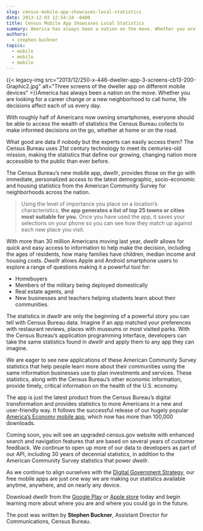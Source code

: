 ```yaml
---
slug: census-mobile-app-showcases-local-statistics
date: 2013-12-03 12:54:24 -0400
title: Census Mobile App Showcases Local Statistics
summary: America has always been a nation on the move. Whether you are looking for a career change or a new neighborhood to call home, life decisions affect each of us every day. With roughly half of Americans now owning smartphones, everyone should
authors:
  - stephen-buckner
topics:
  - mobile
  - mobile
  - mobile
---
```


{{< legacy-img src="2013/12/250-x-446-dweller-app-3-screens-cb13-200-Graphic2.jpg" alt="Three screens of the dweller app on different mobile devices" >}}America has always been a nation on the move. Whether you are looking for a career change or a new neighborhood to call home, life decisions affect each of us every day.

With roughly half of Americans now owning smartphones, everyone should be able to access the wealth of statistics the Census Bureau collects to make informed decisions on the go, whether at home or on the road.

What good are data if nobody but the experts can easily access them? The Census Bureau uses 21st century technology to meet its centuries-old mission, making the statistics that define our growing, changing nation more accessible to the public than ever before.

The Census Bureau’s new mobile app, _dwellr_, provides those on the go with immediate, personalized access to the latest demographic, socio-economic and housing statistics from the American Community Survey for neighborhoods across the nation.

> Using the level of importance you place on a location’s characteristics, **the app generates a list of top 25 towns or cities most suitable for you.** Once you have used the app, it saves your selections on your phone so you can see how they match up against each new place you visit.

With more than 30 million Americans moving last year, _dwellr_ allows for quick and easy access to information to help make the decision, including the ages of residents, how many families have children, median income and housing costs. _Dwellr_ allows Apple and Android smartphone users to explore a range of questions making it a powerful tool for:

  * Homebuyers
  * Members of the military being deployed domestically
  * Real estate agents, and
  * New businesses and teachers helping students learn about their communities.

The statistics in _dwellr_ are only the beginning of a powerful story you can tell with Census Bureau data. Imagine if an app matched your preferences with restaurant reviews, places with museums or most visited parks. With the Census Bureau’s application programming interface, developers can take the same statistics found in _dwellr_ and apply them to any app they can imagine.

We are eager to see new applications of these American Community Survey statistics that help people learn more about their communities using the same information businesses use to plan investments and services. These statistics, along with the Census Bureau’s other economic information, provide timely, critical information on the health of the U.S. economy.

The app is just the latest product from the Census Bureau’s digital transformation and provides statistics to more Americans in a new and user-friendly way. It follows the successful release of our hugely popular [America’s Economy mobile app](http://www.census.gov/mobile/economy/), which now has more than 100,000 downloads.

Coming soon, you will see an upgraded census.gov website with enhanced search and navigation features that are based on several years of customer feedback. We continue to open up more of our data to developers as part of our API, including 30 years of decennial statistics, in addition to the American Community Survey statistics that power _dwellr_.

As we continue to align ourselves with the <a href="http://www.whitehouse.gov/sites/default/files/omb/egov/digital-government/digital-government-strategy.pdf" target="_blank">Digital Government Strategy</a>, our free mobile apps are just one way we are making our statistics available anytime, anywhere, and on nearly any device.

Download _dwellr_ from the [Google Play](https://play.google.com/store/apps/details?id=air.gov.census.phone.dwellr) or [Apple store](https://itunes.apple.com/us/app/dwellr/id744395884?mt=8) today and begin learning more about where you are and where you could go in the future.

The post was written by **Stephen Buckner**, Assistant Director for Communications, Census Bureau.